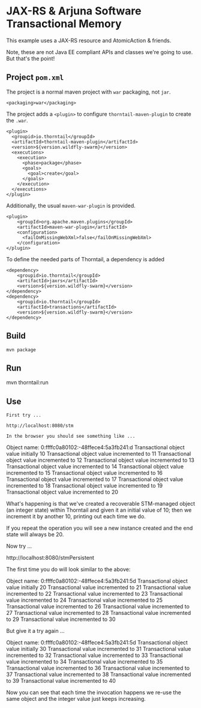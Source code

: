 # JAX-RS & Arjuna Software Transactional Memory

This example uses a JAX-RS resource and AtomicAction & friends.

Note, these are not Java EE compliant APIs and classes we're going to use. But that's the point!

## Project `pom.xml`

The project is a normal maven project with `war` packaging, not `jar`.

    <packaging>war</packaging>

The project adds a `<plugin>` to configure `thorntail-maven-plugin` to
create the `.war`.

    <plugin>
      <groupid>io.thorntail</groupId>
      <artifactId>thorntail-maven-plugin</artifactId>
      <version>${version.wildfly-swarm}</version>
      <executions>
        <execution>
          <phase>package</phase>
          <goals>
            <goal>create</goal>
          </goals>
        </execution>
      </executions>
    </plugin>

Additionally, the usual `maven-war-plugin` is provided.

    <plugin>
        <groupId>org.apache.maven.plugins</groupId>
        <artifactId>maven-war-plugin</artifactId>
        <configuration>
          <failOnMissingWebXml>false</failOnMissingWebXml>
        </configuration>
    </plugin>

To define the needed parts of Thorntail, a dependency is added

    <dependency>
        <groupid>io.thorntail</groupId>
        <artifactId>jaxrs</artifactId>
        <version>${version.wildfly-swarm}</version>
    </dependency>
    <dependency>
        <groupid>io.thorntail</groupId>
        <artifactId>transactions</artifactId>
        <version>${version.wildfly-swarm}</version>
    </dependency>

## Build

    mvn package

## Run

   mvn thorntail:run

## Use

    First try ...

    http://localhost:8080/stm

    In the browser you should see something like ...

Object name: 0:ffffc0a80102:-48ffece4:5a3fb241:d
Transactional object value initially 10
Transactional object value incremented to 11
Transactional object value incremented to 12
Transactional object value incremented to 13
Transactional object value incremented to 14
Transactional object value incremented to 15
Transactional object value incremented to 16
Transactional object value incremented to 17
Transactional object value incremented to 18
Transactional object value incremented to 19
Transactional object value incremented to 20

What's happening is that we've created a recoverable STM-managed object (an integer state) within Thorntail and given it an initial value
of 10; then we increment it by another 10, printing out each time we do.

If you repeat the operation you will see a new instance created and the end state will always be 20.

Now try ...

http://localhost:8080/stmPersistent

The first time you do will look similar to the above:

Object name: 0:ffffc0a80102:-48ffece4:5a3fb241:5d
Transactional object value initially 20
Transactional value incremented to 21
Transactional value incremented to 22
Transactional value incremented to 23
Transactional value incremented to 24
Transactional value incremented to 25
Transactional value incremented to 26
Transactional value incremented to 27
Transactional value incremented to 28
Transactional value incremented to 29
Transactional value incremented to 30

But give it a try again ...

Object name: 0:ffffc0a80102:-48ffece4:5a3fb241:5d
Transactional object value initially 30
Transactional value incremented to 31
Transactional value incremented to 32
Transactional value incremented to 33
Transactional value incremented to 34
Transactional value incremented to 35
Transactional value incremented to 36
Transactional value incremented to 37
Transactional value incremented to 38
Transactional value incremented to 39
Transactional value incremented to 40

Now you can see that each time the invocation happens we re-use the same object and the integer value just keeps increasing.